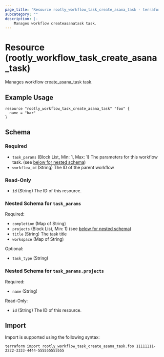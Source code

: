 ```yaml
---
page_title: "Resource rootly_workflow_task_create_asana_task - terraform-provider-rootly"
subcategory: ""
description: |-
    Manages workflow createasanatask task.
---
```


# Resource (rootly_workflow_task_create_asana_task)

Manages workflow create_asana_task task.

## Example Usage

```
resource "rootly_workflow_task_create_asana_task" "foo" {
  name = "bar"
}
```

<!-- schema generated by tfplugindocs -->
## Schema

### Required

- `task_params` (Block List, Min: 1, Max: 1) The parameters for this workflow task. (see [below for nested schema](#nestedblock--task_params))
- `workflow_id` (String) The ID of the parent workflow

### Read-Only

- `id` (String) The ID of this resource.

<a id="nestedblock--task_params"></a>
### Nested Schema for `task_params`

Required:

- `completion` (Map of String)
- `projects` (Block List, Min: 1) (see [below for nested schema](#nestedblock--task_params--projects))
- `title` (String) The task title
- `workspace` (Map of String)

Optional:

- `task_type` (String)

<a id="nestedblock--task_params--projects"></a>
### Nested Schema for `task_params.projects`

Required:

- `name` (String)

Read-Only:

- `id` (String) The ID of this resource.

## Import

Import is supported using the following syntax:

```shell
terraform import rootly_workflow_task_create_asana_task.foo 11111111-2222-3333-4444-555555555555
```